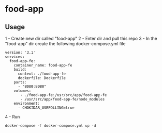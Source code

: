 # food-app
## Usage
1 - Create new dir called "food-app"
2 - Enter dir and pull this repo
3 - In the "food-app" dir create the following docker-compose.yml file
```
version: '3.1'
services:
  food-app-fe:
    container_name: food-app-fe
    build:
      context: ./food-app-fe
      dockerfile: Dockerfile
    ports:
      - "8080:8080"
    volumes:
       - ./food-app-fe:/usr/src/app/food-app-fe
       - /usr/src/app/food-app-fe/node_modules
    environment:
      - CHOKIDAR_USEPOLLING=true
```
4 - Run
```
docker-compose -f docker-compose.yml up -d
```
